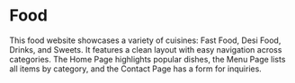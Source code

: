 # Food
This food website showcases a variety of cuisines: Fast Food, Desi Food, Drinks, and Sweets. It features a clean layout with easy navigation across categories. The Home Page highlights popular dishes, the Menu Page lists all items by category, and the Contact Page has a form for inquiries.
